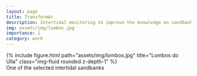 ```yaml
---
layout: page
title: TransformAr
description: Intertidal monitoring to improve the knowledge on sandbanks response under influence of climate change.
img: assets/img/lombos.jpg
importance: 1
category: work
---
```


 
<div class="row">
    <div class="col-sm mt-3 mt-md-0">
        {% include figure.html path="assets/img/lombos.jpg" title="Lombos do Ulla" class="img-fluid rounded z-depth-1" %}
    </div>
</div>
<div class="caption">
    One of the selected intertidal sandbanks
</div>

